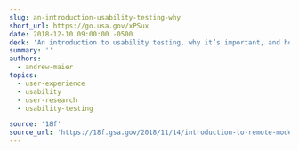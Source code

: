```yaml
---
slug: an-introduction-usability-testing-why
short_url: https://go.usa.gov/xPSux
date: 2018-12-10 09:00:00 -0500
deck: 'An introduction to usability testing, why it’s important, and how to talk about things that aren’t required to do a usability test&#46;'
summary: ''
authors:
  - andrew-maier
topics:
  - user-experience
  - usability
  - user-research
  - usability-testing

source: '18f'
source_url: 'https://18f.gsa.gov/2018/11/14/introduction-to-remote-moderated-usability-testing-part-1/'
---
```

